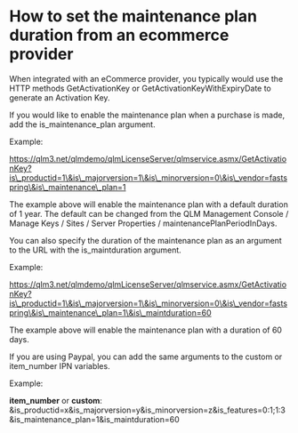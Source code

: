 # How to set the maintenance plan duration from an ecommerce provider

When integrated with an eCommerce provider, you typically would use the HTTP methods GetActivationKey or GetActivationKeyWithExpiryDate to generate an Activation Key.

If you would like to enable the maintenance plan when a purchase is made, add the is\_maintenance\_plan argument.

Example:

https://qlm3.net/qlmdemo/qlmLicenseServer/qlmservice.asmx/GetActivationKey?is\_productid=1\&is\_majorversion=1\&is\_minorversion=0\&is\_vendor=fastspring\&is\_maintenance\_plan=1

The example above will enable the maintenance plan with a default duration of 1 year. The default can be changed from the QLM Management Console / Manage Keys / Sites / Server Properties / maintenancePlanPeriodInDays.

&#x20;You can also specify the duration of the maintenance plan as an argument to the URL with the is\_maintduration argument.

Example:

https://qlm3.net/qlmdemo/qlmLicenseServer/qlmservice.asmx/GetActivationKey?is\_productid=1\&is\_majorversion=1\&is\_minorversion=0\&is\_vendor=fastspring\&is\_maintenance\_plan=1\&is\_maintduration=60

The example above will enable the maintenance plan with a duration of 60 days.

If you are using Paypal, you can add the same arguments to the custom or item\_number IPN variables.

Example:

**item\_number** or **custom**: \&is\_productid=x\&is\_majorversion=y\&is\_minorversion=z\&is\_features=0:1;1:3\&is\_maintenance\_plan=1\&is\_maintduration=60
